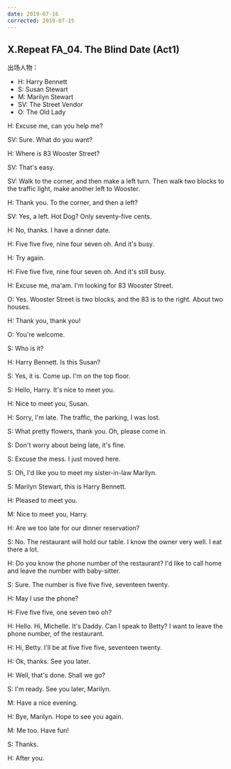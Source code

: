 ```yaml
---
date: 2019-07-16
corrected: 2019-07-15
---
```


## X.Repeat FA_04. The Blind Date (Act1)

出场人物：

- H: Harry Bennett
- S: Susan Stewart
- M: Marilyn Stewart
- SV: The Street Vendor
- O: The Old Lady

H: Excuse me, can you help me?

SV: Sure. What do you want?

H: Where is 83 Wooster Street?

SV: That's easy.

SV: Walk to the corner, and then make a left turn. Then walk two blocks to the traffic light, make another left to Wooster.

H: Thank you. To the corner, and then a left?

SV: Yes, a left. Hot Dog? Only seventy-five cents.

H: No, thanks. I have a dinner date.

H: Five five five, nine four seven oh. And it's busy.

H: Try again.

H: Five five five, nine four seven oh. And it's still busy.

H: Excuse me, ma'am. I'm looking for 83 Wooster Street.

O: Yes. Wooster Street is two blocks, and the 83 is to the right. About two houses.

H: Thank you, thank you!

O: You're welcome.

S: Who is it?

H: Harry Bennett. Is this Susan?

S: Yes, it is. Come up. I'm on the top floor.

S: Hello, Harry. It's nice to meet you.

H: Nice to meet you, Susan.

H: Sorry, I'm late. The traffic, the parking, I was lost.

S: What pretty flowers, thank you. Oh, please come in.

S: Don't worry about being late, it's fine.

S: Excuse the mess. I just moved here.

S: Oh, I'd like you to meet my sister-in-law Marilyn.

S: Marilyn Stewart, this is Harry Bennett.

H: Pleased to meet you.

M: Nice to meet you, Harry.

H: Are we too late for our dinner reservation?

S: No. The restaurant will hold our table. I know the owner very well. I eat there a lot.

H: Do you know the phone number of the restaurant? I'd like to call home and leave the number with baby-sitter.

S: Sure. The number is five five five, seventeen twenty.

H: May I use the phone?

H: Five five five, one seven two oh?

H: Hello. Hi, Michelle. It's Daddy. Can I speak to Betty? I want to leave the phone number, of the restaurant.

H: Hi, Betty. I'll be at five five five, seventeen twenty.

H: Ok, thanks. See you later.

H: Well, that's done. Shall we go?

S: I'm ready. See you later, Marilyn.

M: Have a nice evening.

H: Bye, Marilyn. Hope to see you again.

M: Me too. Have fun!

S: Thanks.

H: After you.
